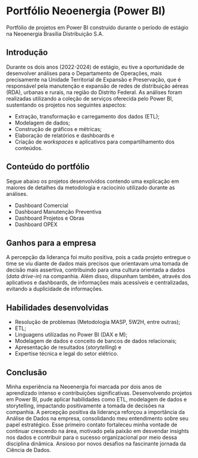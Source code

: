 # Portfólio Neoenergia (Power BI)
Portfólio de projetos em Power BI construído durante o período de estágio na Neoenergia Brasília Distribuição S.A.
## Introdução
Durante os dois anos (2022-2024) de estágio, eu tive a oportunidade de desenvolver análises para o Departamento de Operações, mais precisamente na Unidade Territorial de Expansão e Preservação, que é responsável pela manutenção e expansão de redes de distribuição aéreas (RDA), urbanas e rurais, na região do Distrito Federal. As análises foram realizadas utilizando a coleção de serviços oferecida pelo Power BI, sustentando os projetos nos seguintes aspectos:
- Extração, transformação e carregamento dos dados (ETL);
- Modelagem de dados;
- Construção de gráficos e métricas;
- Elaboração de relatórios e dashboards e
- Criação de _workspaces_ e aplicativos para compartilhamento dos conteúdos.
## Conteúdo do portfólio
Segue abaixo os projetos desenvolvidos contendo uma explicação em maiores de detalhes da metodologia e raciocínio utilizado durante as análises.
- Dashboard Comercial
- Dashboard Manutenção Preventiva
- Dashboard Projetos e Obras
- Dashboard OPEX
## Ganhos para a empresa
A percepção da liderança foi muito positiva, pois a cada projeto entregue o time se viu diante de dados mais precisos que orientavam uma tomada de decisão mais assertiva, contribuindo para uma cultura orientada a dados (_data drive-in_) na companhia. Além disso, dispunham também, através dos aplicativos e dashboards, de informações mais acessíveis e centralizadas, evitando a duplicidade de informações.
## Habilidades desenvolvidas
- Resolução de problemas (Metodologia MASP, 5W2H, entre outras);
- ETL;
- Linguagens utilizadas no Power BI (DAX e M);
- Modelagem de dados e conceito de bancos de dados relacionais;
- Apresentação de resultados (_storytelling_) e
- Expertise técnica e legal do setor elétrico.
## Conclusão
Minha experiência na Neoenergia foi marcada por dois anos de aprendizado intenso e contribuições significativas. Desenvolvendo projetos em Power BI, pude aplicar habilidades como ETL, modelagem de dados e storytelling, impactando positivamente a tomada de decisões na companhia. A percepção positiva da liderança reforçou a importância da Análise de Dados na empresa, consolidando meu entendimento sobre seu papel estratégico. Esse primeiro contato fortaleceu minha vontade de continuar crescendo na área, motivado pela paixão em desvendar insights nos dados e contribuir para o sucesso organizacional por meio dessa disciplina dinâmica. Ansioso por novos desafios na fascinante jornada da Ciência de Dados.
